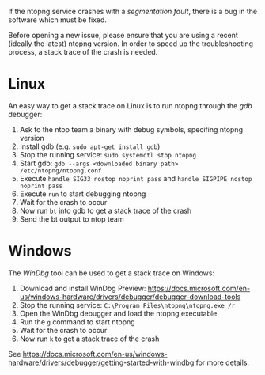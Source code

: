 If the ntopng service crashes with a *segmentation fault*, there is a bug in the
software which must be fixed.

Before opening a new issue, please ensure that you are using a recent (ideally the latest)
ntopng version. In order to speed up the troubleshooting process, a stack trace of the
crash is needed.

# Linux

An easy way to get a stack trace on Linux is to run ntopng through the *gdb* debugger:

1. Ask to the ntop team a binary with debug symbols, specifing ntopng version
2. Install gdb (e.g. `sudo apt-get install gdb`)
3. Stop the running service: `sudo systemctl stop ntopng`
4. Start gdb: `gdb --args <downloaded binary path> /etc/ntopng/ntopng.conf`
5. Execute `handle SIG33 nostop noprint pass` and `handle SIGPIPE nostop noprint pass`
6. Execute `run` to start debugging ntopng
7. Wait for the crash to occur
8. Now run `bt` into gdb to get a stack trace of the crash
9. Send the bt output to ntop team

# Windows

The *WinDbg* tool can be used to get a stack trace on Windows:

1. Download and install WinDbg Preview: https://docs.microsoft.com/en-us/windows-hardware/drivers/debugger/debugger-download-tools
2. Stop the running service: `C:\Program Files\ntopng\ntopng.exe /r`
3. Open the WinDbg debugger and load the ntopng executable
4. Run the `g` command to start ntopng
5. Wait for the crash to occur
6. Now run `k` to get a stack trace of the crash

See https://docs.microsoft.com/en-us/windows-hardware/drivers/debugger/getting-started-with-windbg for more details.
